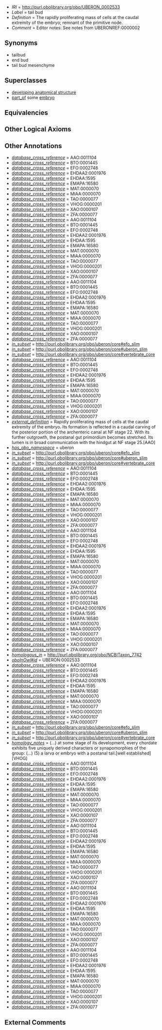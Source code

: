  * *IRI* = http://purl.obolibrary.org/obo/UBERON_0002533
 * *Label* = tail bud
 * *Definition* = The rapidly proliferating mass of cells at the caudal extremity of the embryo; remnant of the primitive node.
 * *Comment* = Editor notes: See notes from UBERONREF:0000002

## Synonyms

 * tailbud
 * end bud
 * tail bud mesenchyme 

## Superclasses

 * [developing anatomical structure](../../UBERON/23/UBERON_0005423.md)
 * [part_of](../../BFO/50/BFO_0000050.md) some [embryo](../../UBERON/22/UBERON_0000922.md)

## Equivalencies


## Other Logical Axioms


## Other Annotations

 * *[database_cross_reference](../../ef/oboInOwl#hasDbXref.md)* = AAO:0011104
 * *[database_cross_reference](../../ef/oboInOwl#hasDbXref.md)* = BTO:0001445
 * *[database_cross_reference](../../ef/oboInOwl#hasDbXref.md)* = EFO:0002748
 * *[database_cross_reference](../../ef/oboInOwl#hasDbXref.md)* = EHDAA2:0001976
 * *[database_cross_reference](../../ef/oboInOwl#hasDbXref.md)* = EHDAA:1595
 * *[database_cross_reference](../../ef/oboInOwl#hasDbXref.md)* = EMAPA:16580
 * *[database_cross_reference](../../ef/oboInOwl#hasDbXref.md)* = MAT:0000070
 * *[database_cross_reference](../../ef/oboInOwl#hasDbXref.md)* = MIAA:0000070
 * *[database_cross_reference](../../ef/oboInOwl#hasDbXref.md)* = TAO:0000077
 * *[database_cross_reference](../../ef/oboInOwl#hasDbXref.md)* = VHOG:0000201
 * *[database_cross_reference](../../ef/oboInOwl#hasDbXref.md)* = XAO:0000107
 * *[database_cross_reference](../../ef/oboInOwl#hasDbXref.md)* = ZFA:0000077
 * *[database_cross_reference](../../ef/oboInOwl#hasDbXref.md)* = AAO:0011104
 * *[database_cross_reference](../../ef/oboInOwl#hasDbXref.md)* = BTO:0001445
 * *[database_cross_reference](../../ef/oboInOwl#hasDbXref.md)* = EFO:0002748
 * *[database_cross_reference](../../ef/oboInOwl#hasDbXref.md)* = EHDAA2:0001976
 * *[database_cross_reference](../../ef/oboInOwl#hasDbXref.md)* = EHDAA:1595
 * *[database_cross_reference](../../ef/oboInOwl#hasDbXref.md)* = EMAPA:16580
 * *[database_cross_reference](../../ef/oboInOwl#hasDbXref.md)* = MAT:0000070
 * *[database_cross_reference](../../ef/oboInOwl#hasDbXref.md)* = MIAA:0000070
 * *[database_cross_reference](../../ef/oboInOwl#hasDbXref.md)* = TAO:0000077
 * *[database_cross_reference](../../ef/oboInOwl#hasDbXref.md)* = VHOG:0000201
 * *[database_cross_reference](../../ef/oboInOwl#hasDbXref.md)* = XAO:0000107
 * *[database_cross_reference](../../ef/oboInOwl#hasDbXref.md)* = ZFA:0000077
 * *[database_cross_reference](../../ef/oboInOwl#hasDbXref.md)* = AAO:0011104
 * *[database_cross_reference](../../ef/oboInOwl#hasDbXref.md)* = BTO:0001445
 * *[database_cross_reference](../../ef/oboInOwl#hasDbXref.md)* = EFO:0002748
 * *[database_cross_reference](../../ef/oboInOwl#hasDbXref.md)* = EHDAA2:0001976
 * *[database_cross_reference](../../ef/oboInOwl#hasDbXref.md)* = EHDAA:1595
 * *[database_cross_reference](../../ef/oboInOwl#hasDbXref.md)* = EMAPA:16580
 * *[database_cross_reference](../../ef/oboInOwl#hasDbXref.md)* = MAT:0000070
 * *[database_cross_reference](../../ef/oboInOwl#hasDbXref.md)* = MIAA:0000070
 * *[database_cross_reference](../../ef/oboInOwl#hasDbXref.md)* = TAO:0000077
 * *[database_cross_reference](../../ef/oboInOwl#hasDbXref.md)* = VHOG:0000201
 * *[database_cross_reference](../../ef/oboInOwl#hasDbXref.md)* = XAO:0000107
 * *[database_cross_reference](../../ef/oboInOwl#hasDbXref.md)* = ZFA:0000077
 * *[in_subset](../../et/oboInOwl#inSubset.md)* = http://purl.obolibrary.org/obo/uberon/core#efo_slim
 * *[in_subset](../../et/oboInOwl#inSubset.md)* = http://purl.obolibrary.org/obo/uberon/core#uberon_slim
 * *[in_subset](../../et/oboInOwl#inSubset.md)* = http://purl.obolibrary.org/obo/uberon/core#vertebrate_core
 * *[database_cross_reference](../../ef/oboInOwl#hasDbXref.md)* = AAO:0011104
 * *[database_cross_reference](../../ef/oboInOwl#hasDbXref.md)* = BTO:0001445
 * *[database_cross_reference](../../ef/oboInOwl#hasDbXref.md)* = EFO:0002748
 * *[database_cross_reference](../../ef/oboInOwl#hasDbXref.md)* = EHDAA2:0001976
 * *[database_cross_reference](../../ef/oboInOwl#hasDbXref.md)* = EHDAA:1595
 * *[database_cross_reference](../../ef/oboInOwl#hasDbXref.md)* = EMAPA:16580
 * *[database_cross_reference](../../ef/oboInOwl#hasDbXref.md)* = MAT:0000070
 * *[database_cross_reference](../../ef/oboInOwl#hasDbXref.md)* = MIAA:0000070
 * *[database_cross_reference](../../ef/oboInOwl#hasDbXref.md)* = TAO:0000077
 * *[database_cross_reference](../../ef/oboInOwl#hasDbXref.md)* = VHOG:0000201
 * *[database_cross_reference](../../ef/oboInOwl#hasDbXref.md)* = XAO:0000107
 * *[database_cross_reference](../../ef/oboInOwl#hasDbXref.md)* = ZFA:0000077
 * *[external_definition](../../UBPROP/01/UBPROP_0000001.md)* = Rapidly proliferating mass of cells at the caudal extremity of the embryo. Its formation is reflected in a caudal carving of the posterior portion of the archenteric canal at NF stage 22. With its further outgrowth, the postanal gut primordium becomes stretched. Its lumen is in broad communication with the hindgut at NF stage 25.[AAO]
 * *[has_obo_namespace](../../ce/oboInOwl#hasOBONamespace.md)* = uberon
 * *[in_subset](../../et/oboInOwl#inSubset.md)* = http://purl.obolibrary.org/obo/uberon/core#efo_slim
 * *[in_subset](../../et/oboInOwl#inSubset.md)* = http://purl.obolibrary.org/obo/uberon/core#uberon_slim
 * *[in_subset](../../et/oboInOwl#inSubset.md)* = http://purl.obolibrary.org/obo/uberon/core#vertebrate_core
 * *[database_cross_reference](../../ef/oboInOwl#hasDbXref.md)* = AAO:0011104
 * *[database_cross_reference](../../ef/oboInOwl#hasDbXref.md)* = BTO:0001445
 * *[database_cross_reference](../../ef/oboInOwl#hasDbXref.md)* = EFO:0002748
 * *[database_cross_reference](../../ef/oboInOwl#hasDbXref.md)* = EHDAA2:0001976
 * *[database_cross_reference](../../ef/oboInOwl#hasDbXref.md)* = EHDAA:1595
 * *[database_cross_reference](../../ef/oboInOwl#hasDbXref.md)* = EMAPA:16580
 * *[database_cross_reference](../../ef/oboInOwl#hasDbXref.md)* = MAT:0000070
 * *[database_cross_reference](../../ef/oboInOwl#hasDbXref.md)* = MIAA:0000070
 * *[database_cross_reference](../../ef/oboInOwl#hasDbXref.md)* = TAO:0000077
 * *[database_cross_reference](../../ef/oboInOwl#hasDbXref.md)* = VHOG:0000201
 * *[database_cross_reference](../../ef/oboInOwl#hasDbXref.md)* = XAO:0000107
 * *[database_cross_reference](../../ef/oboInOwl#hasDbXref.md)* = ZFA:0000077
 * *[database_cross_reference](../../ef/oboInOwl#hasDbXref.md)* = AAO:0011104
 * *[database_cross_reference](../../ef/oboInOwl#hasDbXref.md)* = BTO:0001445
 * *[database_cross_reference](../../ef/oboInOwl#hasDbXref.md)* = EFO:0002748
 * *[database_cross_reference](../../ef/oboInOwl#hasDbXref.md)* = EHDAA2:0001976
 * *[database_cross_reference](../../ef/oboInOwl#hasDbXref.md)* = EHDAA:1595
 * *[database_cross_reference](../../ef/oboInOwl#hasDbXref.md)* = EMAPA:16580
 * *[database_cross_reference](../../ef/oboInOwl#hasDbXref.md)* = MAT:0000070
 * *[database_cross_reference](../../ef/oboInOwl#hasDbXref.md)* = MIAA:0000070
 * *[database_cross_reference](../../ef/oboInOwl#hasDbXref.md)* = TAO:0000077
 * *[database_cross_reference](../../ef/oboInOwl#hasDbXref.md)* = VHOG:0000201
 * *[database_cross_reference](../../ef/oboInOwl#hasDbXref.md)* = XAO:0000107
 * *[database_cross_reference](../../ef/oboInOwl#hasDbXref.md)* = ZFA:0000077
 * *[database_cross_reference](../../ef/oboInOwl#hasDbXref.md)* = AAO:0011104
 * *[database_cross_reference](../../ef/oboInOwl#hasDbXref.md)* = BTO:0001445
 * *[database_cross_reference](../../ef/oboInOwl#hasDbXref.md)* = EFO:0002748
 * *[database_cross_reference](../../ef/oboInOwl#hasDbXref.md)* = EHDAA2:0001976
 * *[database_cross_reference](../../ef/oboInOwl#hasDbXref.md)* = EHDAA:1595
 * *[database_cross_reference](../../ef/oboInOwl#hasDbXref.md)* = EMAPA:16580
 * *[database_cross_reference](../../ef/oboInOwl#hasDbXref.md)* = MAT:0000070
 * *[database_cross_reference](../../ef/oboInOwl#hasDbXref.md)* = MIAA:0000070
 * *[database_cross_reference](../../ef/oboInOwl#hasDbXref.md)* = TAO:0000077
 * *[database_cross_reference](../../ef/oboInOwl#hasDbXref.md)* = VHOG:0000201
 * *[database_cross_reference](../../ef/oboInOwl#hasDbXref.md)* = XAO:0000107
 * *[database_cross_reference](../../ef/oboInOwl#hasDbXref.md)* = ZFA:0000077
 * *[homologous_in](../../core#homologous/in/core#homologous_in.md)* = http://purl.obolibrary.org/obo/NCBITaxon_7742
 * *[oboInOwl#id](../../id/oboInOwl#id.md)* = UBERON:0002533
 * *[database_cross_reference](../../ef/oboInOwl#hasDbXref.md)* = AAO:0011104
 * *[database_cross_reference](../../ef/oboInOwl#hasDbXref.md)* = BTO:0001445
 * *[database_cross_reference](../../ef/oboInOwl#hasDbXref.md)* = EFO:0002748
 * *[database_cross_reference](../../ef/oboInOwl#hasDbXref.md)* = EHDAA2:0001976
 * *[database_cross_reference](../../ef/oboInOwl#hasDbXref.md)* = EHDAA:1595
 * *[database_cross_reference](../../ef/oboInOwl#hasDbXref.md)* = EMAPA:16580
 * *[database_cross_reference](../../ef/oboInOwl#hasDbXref.md)* = MAT:0000070
 * *[database_cross_reference](../../ef/oboInOwl#hasDbXref.md)* = MIAA:0000070
 * *[database_cross_reference](../../ef/oboInOwl#hasDbXref.md)* = TAO:0000077
 * *[database_cross_reference](../../ef/oboInOwl#hasDbXref.md)* = VHOG:0000201
 * *[database_cross_reference](../../ef/oboInOwl#hasDbXref.md)* = XAO:0000107
 * *[database_cross_reference](../../ef/oboInOwl#hasDbXref.md)* = ZFA:0000077
 * *[in_subset](../../et/oboInOwl#inSubset.md)* = http://purl.obolibrary.org/obo/uberon/core#efo_slim
 * *[in_subset](../../et/oboInOwl#inSubset.md)* = http://purl.obolibrary.org/obo/uberon/core#uberon_slim
 * *[in_subset](../../et/oboInOwl#inSubset.md)* = http://purl.obolibrary.org/obo/uberon/core#vertebrate_core
 * *[homology_notes](../../UBPROP/03/UBPROP_0000003.md)* =  (...) at some stage of its development, every chordate exhibits five uniquely derived characters or synapomorphies of the group: (...) (5) a larva or embryo with a postanal tail.[well established][VHOG]
 * *[database_cross_reference](../../ef/oboInOwl#hasDbXref.md)* = AAO:0011104
 * *[database_cross_reference](../../ef/oboInOwl#hasDbXref.md)* = BTO:0001445
 * *[database_cross_reference](../../ef/oboInOwl#hasDbXref.md)* = EFO:0002748
 * *[database_cross_reference](../../ef/oboInOwl#hasDbXref.md)* = EHDAA2:0001976
 * *[database_cross_reference](../../ef/oboInOwl#hasDbXref.md)* = EHDAA:1595
 * *[database_cross_reference](../../ef/oboInOwl#hasDbXref.md)* = EMAPA:16580
 * *[database_cross_reference](../../ef/oboInOwl#hasDbXref.md)* = MAT:0000070
 * *[database_cross_reference](../../ef/oboInOwl#hasDbXref.md)* = MIAA:0000070
 * *[database_cross_reference](../../ef/oboInOwl#hasDbXref.md)* = TAO:0000077
 * *[database_cross_reference](../../ef/oboInOwl#hasDbXref.md)* = VHOG:0000201
 * *[database_cross_reference](../../ef/oboInOwl#hasDbXref.md)* = XAO:0000107
 * *[database_cross_reference](../../ef/oboInOwl#hasDbXref.md)* = ZFA:0000077
 * *[database_cross_reference](../../ef/oboInOwl#hasDbXref.md)* = AAO:0011104
 * *[database_cross_reference](../../ef/oboInOwl#hasDbXref.md)* = BTO:0001445
 * *[database_cross_reference](../../ef/oboInOwl#hasDbXref.md)* = EFO:0002748
 * *[database_cross_reference](../../ef/oboInOwl#hasDbXref.md)* = EHDAA2:0001976
 * *[database_cross_reference](../../ef/oboInOwl#hasDbXref.md)* = EHDAA:1595
 * *[database_cross_reference](../../ef/oboInOwl#hasDbXref.md)* = EMAPA:16580
 * *[database_cross_reference](../../ef/oboInOwl#hasDbXref.md)* = MAT:0000070
 * *[database_cross_reference](../../ef/oboInOwl#hasDbXref.md)* = MIAA:0000070
 * *[database_cross_reference](../../ef/oboInOwl#hasDbXref.md)* = TAO:0000077
 * *[database_cross_reference](../../ef/oboInOwl#hasDbXref.md)* = VHOG:0000201
 * *[database_cross_reference](../../ef/oboInOwl#hasDbXref.md)* = XAO:0000107
 * *[database_cross_reference](../../ef/oboInOwl#hasDbXref.md)* = ZFA:0000077
 * *[database_cross_reference](../../ef/oboInOwl#hasDbXref.md)* = AAO:0011104
 * *[database_cross_reference](../../ef/oboInOwl#hasDbXref.md)* = BTO:0001445
 * *[database_cross_reference](../../ef/oboInOwl#hasDbXref.md)* = EFO:0002748
 * *[database_cross_reference](../../ef/oboInOwl#hasDbXref.md)* = EHDAA2:0001976
 * *[database_cross_reference](../../ef/oboInOwl#hasDbXref.md)* = EHDAA:1595
 * *[database_cross_reference](../../ef/oboInOwl#hasDbXref.md)* = EMAPA:16580
 * *[database_cross_reference](../../ef/oboInOwl#hasDbXref.md)* = MAT:0000070
 * *[database_cross_reference](../../ef/oboInOwl#hasDbXref.md)* = MIAA:0000070
 * *[database_cross_reference](../../ef/oboInOwl#hasDbXref.md)* = TAO:0000077
 * *[database_cross_reference](../../ef/oboInOwl#hasDbXref.md)* = VHOG:0000201
 * *[database_cross_reference](../../ef/oboInOwl#hasDbXref.md)* = XAO:0000107
 * *[database_cross_reference](../../ef/oboInOwl#hasDbXref.md)* = ZFA:0000077
 * *[database_cross_reference](../../ef/oboInOwl#hasDbXref.md)* = AAO:0011104
 * *[database_cross_reference](../../ef/oboInOwl#hasDbXref.md)* = BTO:0001445
 * *[database_cross_reference](../../ef/oboInOwl#hasDbXref.md)* = EFO:0002748
 * *[database_cross_reference](../../ef/oboInOwl#hasDbXref.md)* = EHDAA2:0001976
 * *[database_cross_reference](../../ef/oboInOwl#hasDbXref.md)* = EHDAA:1595
 * *[database_cross_reference](../../ef/oboInOwl#hasDbXref.md)* = EMAPA:16580
 * *[database_cross_reference](../../ef/oboInOwl#hasDbXref.md)* = MAT:0000070
 * *[database_cross_reference](../../ef/oboInOwl#hasDbXref.md)* = MIAA:0000070
 * *[database_cross_reference](../../ef/oboInOwl#hasDbXref.md)* = TAO:0000077
 * *[database_cross_reference](../../ef/oboInOwl#hasDbXref.md)* = VHOG:0000201
 * *[database_cross_reference](../../ef/oboInOwl#hasDbXref.md)* = XAO:0000107
 * *[database_cross_reference](../../ef/oboInOwl#hasDbXref.md)* = ZFA:0000077

## External Comments

